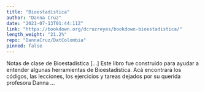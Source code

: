 ```yaml
---
title: "Bioestadística"
author: "Danna Cruz"
date: "2021-07-13T01:44:11Z"
link: "https://bookdown.org/dcruzreyes/bookdown-bioestadistica/"
length_weight: "21.2%"
repo: "DannaCruz/DatColombia"
pinned: false
---
```


Notas de clase de Bioestadística [...] Este libro fue construido para ayudar a entender algunas herramientas de Bioestadística. Acá encontrará los códigos, las lecciones, los ejercicios y tareas dejados por su querida profesora Danna ...

